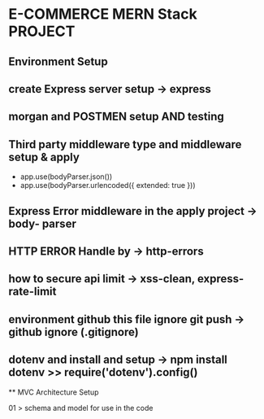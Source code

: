 # E-COMMERCE MERN Stack PROJECT

## Environment Setup

## create Express server setup -> express

## morgan and POSTMEN setup AND testing

## Third party middleware type and middleware setup & apply

- app.use(bodyParser.json())
- app.use(bodyParser.urlencoded({ extended: true }))

## Express Error middleware in the apply project -> body- parser

## HTTP ERROR Handle by -> http-errors

## how to secure api limit -> xss-clean, express-rate-limit

## environment github this file ignore git push -> github ignore (.gitignore)

## dotenv and install and setup -> npm install dotenv >> require('dotenv').config()

\*\* MVC Architecture Setup

01 > schema and model for use in the code
